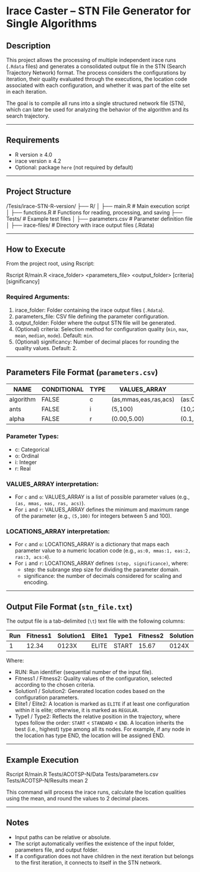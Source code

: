 # Irace Caster – STN File Generator for Single Algorithms

## Description

This project allows the processing of multiple independent irace runs (`.Rdata` files) and generates a consolidated output file in the STN (Search Trajectory Network) format. The process considers the configurations by iteration, their quality evaluated through the executions, the location code associated with each configuration, and whether it was part of the elite set in each iteration.

The goal is to compile all runs into a single structured network file (STN), which can later be used for analyzing the behavior of the algorithm and its search trajectory.

---

## Requirements

- R version ≥ 4.0
- irace version ≥ 4.2
- Optional: package `here` (not required by default)

---

## Project Structure

/Tesis/irace-STN-R-version/
├── R/
│   ├── main.R           # Main execution script
│   ├── functions.R      # Functions for reading, processing, and saving
├── Tests/               # Example test files
│   ├── parameters.csv   # Parameter definition file
│   ├── irace-files/     # Directory with irace output files (.Rdata)

---

## How to Execute

From the project root, using Rscript:

Rscript R/main.R <irace_folder> <parameters_file> <output_folder> [criteria] [significancy]

### Required Arguments:
1) irace_folder: Folder containing the irace output files (`.Rdata`).
2) parameters_file: CSV file defining the parameter configuration.
3) output_folder: Folder where the output STN file will be generated.
4) (Optional) criteria: Selection method for configuration quality (`min`, `max`, `mean`, `median`, `mode`). Default: `min`.
5) (Optional) significancy: Number of decimal places for rounding the quality values. Default: 2.

---

## Parameters File Format (`parameters.csv`)

NAME        | CONDITIONAL | TYPE | VALUES_ARRAY         | LOCATIONS_ARRAY
------------|-------------|------|-----------------------|-------------------------------
algorithm   | FALSE       | c    | (as,mmas,eas,ras,acs) | (as:0,mmas:1,eas:2,ras:3,acs:4)
ants        | FALSE       | i    | (5,100)               | (10,2)
alpha       | FALSE       | r    | (0.00,5.00)           | (0.1,2)

### Parameter Types:
- c: Categorical
- o: Ordinal
- i: Integer
- r: Real

### VALUES_ARRAY interpretation:
- For `c` and `o`: VALUES_ARRAY is a list of possible parameter values (e.g., `(as, mmas, eas, ras, acs)`).
- For `i` and `r`: VALUES_ARRAY defines the minimum and maximum range of the parameter (e.g., `(5,100)` for integers between 5 and 100).

### LOCATIONS_ARRAY interpretation:
- For `c` and `o`: LOCATIONS_ARRAY is a dictionary that maps each parameter value to a numeric location code (e.g., `as:0, mmas:1, eas:2, ras:3, acs:4`).
- For `i` and `r`: LOCATIONS_ARRAY defines `(step, significance)`, where:
  - step: the subrange step size for dividing the parameter domain.
  - significance: the number of decimals considered for scaling and encoding.

---

## Output File Format (`stn_file.txt`)

The output file is a tab-delimited (`\t`) text file with the following columns:

Run | Fitness1 | Solution1 | Elite1  | Type1  | Fitness2 | Solution2 | Elite2   | Type2
----|----------|-----------|---------|--------|----------|-----------|----------|--------
1   | 12.34    | 0123X     | ELITE   | START  | 15.67    | 0124X     | REGULAR  | STANDARD

Where:
- RUN: Run identifier (sequential number of the input file).
- Fitness1 / Fitness2: Quality values of the configuration, selected according to the chosen criteria.
- Solution1 / Solution2: Generated location codes based on the configuration parameters.
- Elite1 / Elite2: A location is marked as `ELITE` if at least one configuration within it is elite; otherwise, it is marked as `REGULAR`.
- Type1 / Type2: Reflects the relative position in the trajectory, where types follow the order: `START` < `STANDARD` < `END`. A location inherits the best (i.e., highest) type among all its nodes. For example, if any node in the location has type END, the location will be assigned END.

---

## Example Execution

Rscript R/main.R Tests/ACOTSP-N/Data Tests/parameters.csv Tests/ACOTSP-N/Results mean 2

This command will process the irace runs, calculate the location qualities using the mean, and round the values to 2 decimal places.

---

## Notes

- Input paths can be relative or absolute.
- The script automatically verifies the existence of the input folder, parameters file, and output folder.
- If a configuration does not have children in the next iteration but belongs to the first iteration, it connects to itself in the STN network.